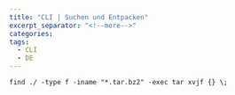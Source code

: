 ```yaml
---
title: "CLI | Suchen und Entpacken"
excerpt_separator: "<!--more-->"
categories:
tags:
  - CLI
  - DE
---
```



```
find ./ -type f -iname "*.tar.bz2" -exec tar xvjf {} \;
```



